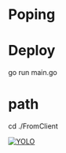 # Poping
 
# Deploy
go run main.go

# path
cd ./FromClient

[![YOLO](https://yolobadge.vercel.app/api?url=https://github.com/ranko746)](https://github.com/denvercoder1/yolo-badge)
